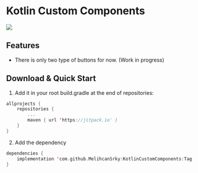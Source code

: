 # Kotlin Custom Components

[![](https://jitpack.io/v/MelihcanSrky/KotlinCustomComponents.svg)](https://jitpack.io/#MelihcanSrky/KotlinCustomComponents)

## Features
* There is only two type of buttons for now.
(Work in progress)

## Download & Quick Start

1. Add it in your root build.gradle at the end of repositories:
```kotlin
allprojects {
	repositories {
		...
		maven { url 'https://jitpack.io' }
	}
}
```
2. Add the dependency
```kotlin
dependencies {
	implementation 'com.github.MelihcanSrky:KotlinCustomComponents:Tag'
}
```
